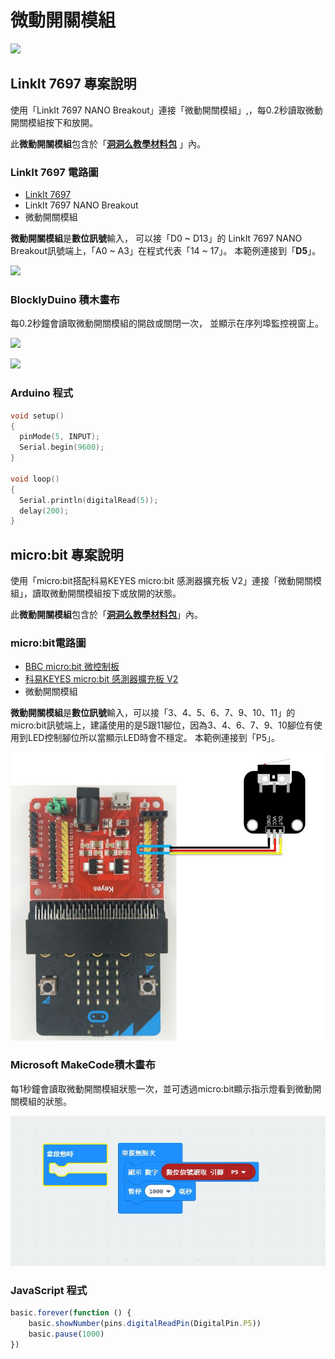 # 微動開關模組

![](../../.gitbook/assets/linkit7697\_microswitch\_00.png)

## LinkIt 7697 專案說明

使用「LinkIt 7697 NANO Breakout」連接「微動開關模組」,，每0.2秒讀取微動開關模組按下和放開。

此**微動開關模組**包含於「[**洞洞么教學材料包**](https://www.robotkingdom.com.tw/product/rk-education-kit-001/) 」內。

### LinkIt 7697 電路圖

* [LinkIt 7697](https://www.robotkingdom.com.tw/product/linkit-7697/)
* LinkIt 7697 NANO Breakout
* 微動開關模組

**微動開關模組**是**數位訊號**輸入， 可以接「D0 \~ D13」的 LinkIt 7697 NANO Breakout訊號端上，「A0 \~ A3」在程式代表「14 \~ 17」。 本範例連接到「**D5**」。

![](../../.gitbook/assets/linkit7697\_microswitch\_01.png)

### BlocklyDuino 積木畫布

每0.2秒鐘會讀取微動開關模組的開啟或關閉一次， 並顯示在序列埠監控視窗上。

![](../../.gitbook/assets/linkit7697\_microswitch\_02.png)

![](../../.gitbook/assets/linkit7697\_microswitch\_03.png)

### Arduino 程式

```c
void setup()
{
  pinMode(5, INPUT);
  Serial.begin(9600);
}

void loop()
{
  Serial.println(digitalRead(5));
  delay(200);
}
```

## micro:bit 專案說明

使用「micro:bit搭配科易KEYES micro:bit 感測器擴充板 V2」連接「微動開關模組」，讀取微動開關模組按下或放開的狀態。

此**微動開關模組**包含於「[**洞洞么教學材料包**](https://www.robotkingdom.com.tw/product/rk-education-kit-001/)」內。

### micro:bit電路圖

* [BBC micro:bit 微控制板
  ](https://www.robotkingdom.com.tw/product/bbc-microbit-1/)
* [科易KEYES micro:bit 感測器擴充板 V2
  ](https://www.robotkingdom.com.tw/product/keyes-microbit-sensor-breakout-v2/)
* 微動開關模組

**微動開關模組**是**數位訊號**輸入，可以接「3、4、5、6、7、9、10、11」的 micro:bit訊號端上，建議使用的是5跟11腳位，因為3、4、6、7、9、10腳位有使用到LED控制腳位所以當顯示LED時會不穩定。 本範例連接到「P5」。

![](<../../.gitbook/assets/01 (2).JPG>)

### Microsoft MakeCode積木畫布

每1秒鐘會讀取微動開關模組狀態一次，並可透過micro:bit顯示指示燈看到微動開關模組的狀態。

![](<../../.gitbook/assets/02 (7) (1).jpg>)

### JavaScript 程式

```javascript
basic.forever(function () {
    basic.showNumber(pins.digitalReadPin(DigitalPin.P5))
    basic.pause(1000)
})

```
